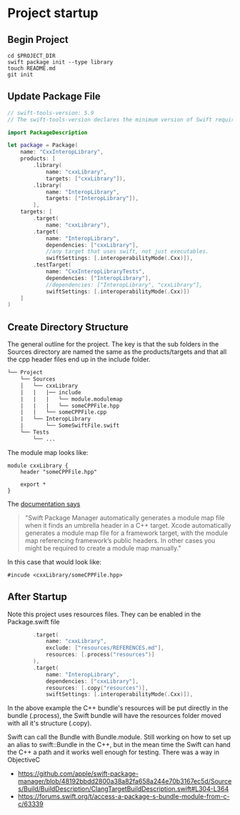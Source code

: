 # Project startup

## Begin Project

```
cd $PROJECT_DIR
swift package init --type library
touch README.md
git init
```

## Update Package File

```swift
// swift-tools-version: 5.9
// The swift-tools-version declares the minimum version of Swift required to build this package.

import PackageDescription

let package = Package(
    name: "CxxInteropLibrary",
    products: [
        .library(
            name: "cxxLibrary",
            targets: ["cxxLibrary"]),
        .library(
            name: "InteropLibrary",
            targets: ["InteropLibrary"]),
        ],
    targets: [
        .target(
            name: "cxxLibrary"),
        .target(
            name: "InteropLibrary",
            dependencies: ["cxxLibrary"],
            //any target that uses swift, not just executables.
            swiftSettings: [.interoperabilityMode(.Cxx)]),
        .testTarget(
            name: "CxxInteropLibraryTests",
            dependencies: ["InteropLibrary"],
            //dependencies: ["InteropLibrary", "cxxLibrary"],
            swiftSettings: [.interoperabilityMode(.Cxx)])
    ]
)
```

## Create Directory Structure

The general outline for the project. The key is that the sub folders in the Sources directory are named the same as the products/targets and that all the cpp header files end up in the include folder. 


```txt
└── Project
    └── Sources
    │   └── cxxLibrary
    |   |   |── include
    |   |   |   └── module.modulemap
    |   |   |   └── someCPPFile.hpp
    |   |   └── someCPPFile.cpp
    |   └── InteropLibrary
    |       └── SomeSwiftFile.swift
    └── Tests
        └── ...
```

The module map looks like: 

```
module cxxLibrary {
    header "someCPPFile.hpp"

    export *
}
```

The [documentation says](https://www.swift.org/documentation/cxx-interop/#importing-c-into-swift) 

>"Swift Package Manager automatically generates a module map file when it finds an umbrella header in a C++ target. Xcode automatically generates a module map file for a framework target, with the module map referencing framework’s public headers. In other cases you might be required to create a module map manually."

In this case that would look like:

```
#incude <cxxLibrary/someCPPFile.hpp>
```


## After Startup

Note this project uses resources files. They can be enabled in the Package.swift file

```swift
        .target(
            name: "cxxLibrary",
            exclude: ["resources/REFERENCES.md"],
            resources: [.process("resources")]
        ),
        .target(
            name: "InteropLibrary",
            dependencies: ["cxxLibrary"],
            resources: [.copy("resources")],
            swiftSettings: [.interoperabilityMode(.Cxx)]),
```

In the above example the C++ bundle's resources will be put directly in the bundle (.process), the Swift bundle will have the resources folder moved with all it's structure (.copy). 

Swift can call the Bundle with Bundle.module. Still working on how to set up an alias to swift::Bundle in the C++, but in the mean time the Swift can hand the C++ a path and it works well enough for testing. There was a way in ObjectiveC 

- https://github.com/apple/swift-package-manager/blob/48192bbdd2800a38a82fa658a244e70b3167ec5d/Sources/Build/BuildDescription/ClangTargetBuildDescription.swift#L304-L364
- https://forums.swift.org/t/access-a-package-s-bundle-module-from-c-c/63339 